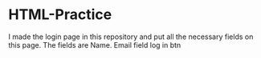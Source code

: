 # HTML-Practice
I made the login page in this repository and put all the necessary fields on this page.
The fields are Name.
Email field
log in btn
